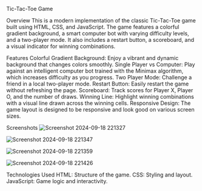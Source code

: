 Tic-Tac-Toe Game

Overview
This is a modern implementation of the classic Tic-Tac-Toe game built using HTML, CSS, and JavaScript. The game features a colorful gradient background, a smart computer bot with varying difficulty levels, and a two-player mode. It also includes a restart button, a scoreboard, and a visual indicator for winning combinations.

Features
Colorful Gradient Background: Enjoy a vibrant and dynamic background that changes colors smoothly.
Single Player vs Computer: Play against an intelligent computer bot trained with the Minimax algorithm, which increases difficulty as you progress.
Two Player Mode: Challenge a friend in a local two-player mode.
Restart Button: Easily restart the game without refreshing the page.
Scoreboard: Track scores for Player X, Player O, and the number of draws.
Winning Line: Highlight winning combinations with a visual line drawn across the winning cells.
Responsive Design: The game layout is designed to be responsive and look good on various screen sizes.

Screenshots
![Screenshot 2024-09-18 221327](https://github.com/user-attachments/assets/e6c8c6fb-4a74-49b5-8505-92631499214d)

![Screenshot 2024-09-18 221347](https://github.com/user-attachments/assets/9057020b-9ab3-4022-b79b-ffe9c9241439)

![Screenshot 2024-09-18 221359](https://github.com/user-attachments/assets/86118e2e-6041-4419-b111-8d4a2bebb7bd)

![Screenshot 2024-09-18 221426](https://github.com/user-attachments/assets/9bc07f81-e92c-4b9f-8ee6-e4310ac46a9d)


Technologies Used
HTML: Structure of the game.
CSS: Styling and layout.
JavaScript: Game logic and interactivity.
